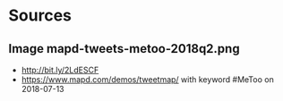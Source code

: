# Sources

## Image mapd-tweets-metoo-2018q2.png

- http://bit.ly/2LdESCF
- https://www.mapd.com/demos/tweetmap/ with keyword #MeToo on 2018-07-13
